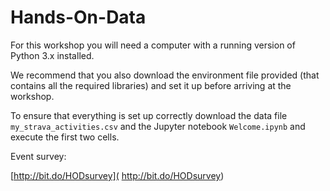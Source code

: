 # Hands-On-Data

For this workshop you will need a computer with a running version of Python 3.x installed. 

We recommend that you also download the environment file provided (that contains all the required libraries) and set it up before arriving at the workshop. 

To ensure that everything is set up correctly download the data file `my_strava_activities.csv` and the Jupyter notebook `Welcome.ipynb` and execute the first two cells. 

Event survey:

[http://bit.do/HODsurvey]( http://bit.do/HODsurvey)
